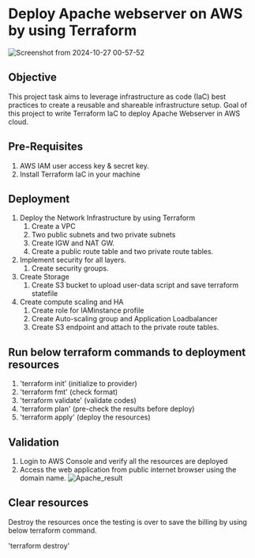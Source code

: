 # Deploy Apache webserver on AWS by using Terraform

![Screenshot from 2024-10-27 00-57-52](https://github.com/user-attachments/assets/d9ff2cfb-1e85-4c9d-a51f-745f0643e83c)


## Objective
This project task aims to leverage infrastructure as code (IaC) best practices to create a reusable and shareable infrastructure setup. Goal of this project to write Terraform IaC to deploy Apache Webserver in AWS cloud.

## Pre-Requisites

1. AWS IAM user access key & secret key.
2. Install Terraform IaC in your machine

## Deployment

1. Deploy the Network Infrastructure by using Terraform
   1. Create a VPC
   2. Two public subnets and two private subnets
   3. Create IGW and NAT GW.
   4. Create a public route table and two private route tables.
2. Implement security for all layers.
   1. Create security groups.
3. Create Storage
   1. Create S3 bucket to upload user-data script and save terraform statefile
4. Create compute scaling and HA
   1. Create role for IAMinstance profile
   2. Create Auto-scaling group and Application Loadbalancer
   3. Create S3 endpoint and attach to the private route tables.

## Run below terraform commands to deployment resources
 1. 'terraform init' (initialize to provider)
 2. 'terraform fmt' (check format)
 3. 'terraform validate' (validate codes)
 4. 'terraform plan' (pre-check the results before deploy)
 5. 'terraform apply' (deploy the resources)

## Validation 

  1. Login to AWS Console and verify all the resources are deployed
  2. Access the web application from public internet browser using the domain name.
     ![Apache_result](https://github.com/user-attachments/assets/493f133b-1527-4f50-bc16-4f481ec8ac86)


## Clear resources
Destroy the resources once the testing is over to save the billing by using below terraform command.

'terraform destroy'

